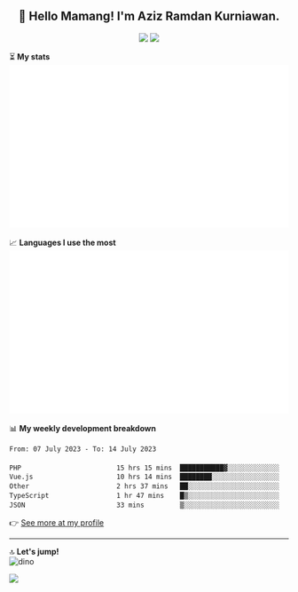 <h2 align="center">👋 Hello Mamang! I'm Aziz Ramdan Kurniawan.</h2>  
<p align="center">
  <img src="https://komarev.com/ghpvc/?username=azizramdan">
  <img src="https://wakatime.com/badge/user/90056fa0-4c31-4eca-954e-2a3ac05896f9.svg">
</p>
    
⏳ **My stats**  
![](https://raw.githubusercontent.com/azizramdan/github-stats/master/generated/overview.svg#gh-dark-mode-only)

📈 **Languages I use the most**  
![](https://raw.githubusercontent.com/azizramdan/github-stats/master/generated/languages.svg#gh-dark-mode-only)

📊 **My weekly development breakdown**
<!--START_SECTION:waka-->

```txt
From: 07 July 2023 - To: 14 July 2023

PHP                        15 hrs 15 mins  ███████████▓░░░░░░░░░░░░░   47.20 %
Vue.js                     10 hrs 14 mins  ████████░░░░░░░░░░░░░░░░░   31.68 %
Other                      2 hrs 37 mins   ██░░░░░░░░░░░░░░░░░░░░░░░   08.12 %
TypeScript                 1 hr 47 mins    █▒░░░░░░░░░░░░░░░░░░░░░░░   05.52 %
JSON                       33 mins         ▒░░░░░░░░░░░░░░░░░░░░░░░░   01.72 %
```

<!--END_SECTION:waka-->
👉 [See more at my profile](https://wakatime.com/@azizramdan)
***
🔝 **Let's jump!**  
![dino](https://raw.githubusercontent.com/azizramdan/azizramdan/master/dino.gif)  

![](https://hit.yhype.me/github/profile?user_id=27954794)
